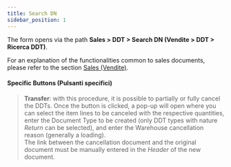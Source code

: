 ```yaml
---
title: Search DN
sidebar_position: 1
---
```


The form opens via the path **Sales > DDT > Search DN (Vendite > DDT > Ricerca DDT)**.

For an explanation of the functionalities common to sales documents, please refer to the section [Sales (Vendite)](/docs/sales/sales-intro).

#### Specific Buttons (Pulsanti specifici)   
> **Transfer**: with this procedure, it is possible to partially or fully cancel the DDTs. Once the button is clicked, a pop-up will open where you can select the item lines to be canceled with the respective quantities, enter the Document Type to be created (only DDT types with nature *Return* can be selected), and enter the Warehouse cancellation reason (generally a loading).      
The link between the cancellation document and the original document must be manually entered in the *Header* of the new document.
